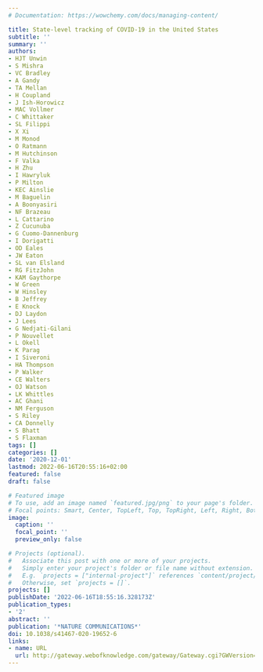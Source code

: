 ```yaml
---
# Documentation: https://wowchemy.com/docs/managing-content/

title: State-level tracking of COVID-19 in the United States
subtitle: ''
summary: ''
authors:
- HJT Unwin
- S Mishra
- VC Bradley
- A Gandy
- TA Mellan
- H Coupland
- J Ish-Horowicz
- MAC Vollmer
- C Whittaker
- SL Filippi
- X Xi
- M Monod
- O Ratmann
- M Hutchinson
- F Valka
- H Zhu
- I Hawryluk
- P Milton
- KEC Ainslie
- M Baguelin
- A Boonyasiri
- NF Brazeau
- L Cattarino
- Z Cucunuba
- G Cuomo-Dannenburg
- I Dorigatti
- OD Eales
- JW Eaton
- SL van Elsland
- RG FitzJohn
- KAM Gaythorpe
- W Green
- W Hinsley
- B Jeffrey
- E Knock
- DJ Laydon
- J Lees
- G Nedjati-Gilani
- P Nouvellet
- L Okell
- K Parag
- I Siveroni
- HA Thompson
- P Walker
- CE Walters
- OJ Watson
- LK Whittles
- AC Ghani
- NM Ferguson
- S Riley
- CA Donnelly
- S Bhatt
- S Flaxman
tags: []
categories: []
date: '2020-12-01'
lastmod: 2022-06-16T20:55:16+02:00
featured: false
draft: false

# Featured image
# To use, add an image named `featured.jpg/png` to your page's folder.
# Focal points: Smart, Center, TopLeft, Top, TopRight, Left, Right, BottomLeft, Bottom, BottomRight.
image:
  caption: ''
  focal_point: ''
  preview_only: false

# Projects (optional).
#   Associate this post with one or more of your projects.
#   Simply enter your project's folder or file name without extension.
#   E.g. `projects = ["internal-project"]` references `content/project/deep-learning/index.md`.
#   Otherwise, set `projects = []`.
projects: []
publishDate: '2022-06-16T18:55:16.328173Z'
publication_types:
- '2'
abstract: ''
publication: '*NATURE COMMUNICATIONS*'
doi: 10.1038/s41467-020-19652-6
links:
- name: URL
  url: http://gateway.webofknowledge.com/gateway/Gateway.cgi?GWVersion=2&SrcApp=PARTNER_APP&SrcAuth=LinksAMR&KeyUT=WOS:000608522800008&DestLinkType=FullRecord&DestApp=ALL_WOS&UsrCustomerID=1ba7043ffcc86c417c072aa74d649202
---
```


